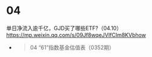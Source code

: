 
# 04

单日净流入逾千亿，GJD买了哪些ETF?（04.10） https://mp.weixin.qq.com/s/09Jf8wqeJVIfCIm8KVbhow
- > 04 “61”指数基金估值表（0352期）
